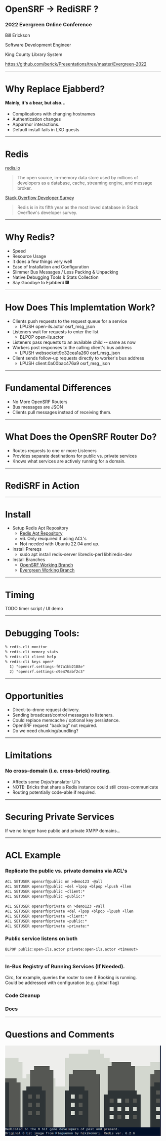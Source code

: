 # OpenSRF -> RediSRF ?

### 2022 Evergreen Online Conference

Bill Erickson

Software Development Engineer

King County Library System

https://github.com/berick/Presentations/tree/master/Evergreen-2022

---

# Why Replace Ejabberd?

#### Mainly, it's a bear, but also...

* Complications with changing hostnames
* Authentication changes
* Apparmor interactions.
* Default install fails in LXD guests

---

# Redis

[redis.io](https://redis.io/)

> The open source, in-memory data store used by millions of developers as a 
> database, cache, streaming engine, and message broker.

[Stack Overflow Developer Survey](https://insights.stackoverflow.com/survey/2021#section-most-loved-dreaded-and-wanted-databases)

> Redis is in its fifth year as the most loved database in Stack Overflow's 
> developer survey.

---

# Why Redis?

* Speed
* Resource Usage
* It does a few things very well
* Ease of Installation and Configuration
* Slimmer Bus Messages / Less Packing & Unpacking
* Native Debugging Tools & Stats Collection
* Say Goodbye to Ejabberd :fireworks:

---

# How Does This Implemtation Work?

* Clients push requests to the request queue for a service
    * LPUSH open-ils.actor osrf_msg_json
* Listeners wait for requests to enter the list
    * BLPOP open-ils.actor
* Listeners pass requests to an available child -- same as now
* Workers post responses to the calling client's bus address
    * LPUSH websocket:9c32cea1a260 osrf_msg_json
* Client sends follow-up requests directly to worker's bus address
    * LPUSH client:0a00bac476a9 osrf_msg_json

---

# Fundamental Differences

* No More OpenSRF Routers
* Bus messages are JSON
* Clients pull messages instead of receiving them.

---

# What Does the OpenSRF Router Do?

* Routes requests to one or more Listeners
* Provides separate destinations for public vs. private services
* Knows what services are actively running for a domain.

---

# RediSRF in Action

---

# Install

* Setup Redis Apt Repository
    * [Redis Apt Repository](https://redis.io/docs/getting-started/installation/install-redis-on-linux/)
    * v6. Only reuquired if using ACL's
    * Not needed with Ubuntu 22.04 and up.
* Install Prereqs
    * sudo apt install redis-server libredis-perl libhiredis-dev   
* Install Branches
    * [OpenSRF Working Branch](https://github.com/berick/OpenSRF/tree/user/berick/lpxxx-opensrf-via-redis-v4)
    * [Evergreen Working Branch](https://github.com/berick/Evergreen/commits/user/berick/lpxxx-osrf-redis)

---

# Timing

TODO timer script / UI demo

---



# Debugging Tools:

    % redis-cli monitor
    % redis-cli memory stats
    % redis-cli client help
    % redis-cli keys open*
      1) "opensrf.settings-f67a1bb2188e"
      2) "opensrf.settings-c9e470abf2c3"

---

# Opportunities

* Direct-to-drone request delivery.
* Sending broadcast/control messages to listeners.
* Could replace memcache / optional key persistence.
* OpenSRF request "backlog" not required.
* Do we need chunking/bundling?

---

# Limitations

### No cross-domain (i.e. cross-brick) routing.

* Affects some Dojo/translator UI's
* NOTE: Bricks that share a Redis instance could still cross-communicate
* Routing potentially code-able if required.

---

# Securing Private Services

If we no longer have public and private XMPP domains...

---

# ACL Example

### Replicate the public vs. private domains via ACL's

    ACL SETUSER opensrf@public on >demo123 -@all
    ACL SETUSER opensrf@public +del +lpop +blpop +lpush +llen
    ACL SETUSER opensrf@public ~client:*
    ACL SETUSER opensrf@public ~public:*

    ACL SETUSER opensrf@private on >demo123 -@all
    ACL SETUSER opensrf@private +del +lpop +blpop +lpush +llen
    ACL SETUSER opensrf@private ~client:*
    ACL SETUSER opensrf@private ~public:*
    ACL SETUSER opensrf@private ~private:*

### Public service listens on both

    BLPOP public:open-ils.actor private:open-ils.actor <timeout>

---

### In-Bus Registry of Running Services (If Needed).

Circ, for example, queries the router to see if Booking is running.  
Could be addressed with configuration (e.g. global flag)

### Code Cleanup

### Docs

---

# Questions and Comments

![Redis LOLWUT](media/redis-lolwut.png)

